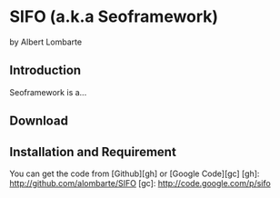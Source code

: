 SIFO (a.k.a Seoframework)
=========================

by Albert Lombarte

Introduction
------------

Seoframework is a...


Download
--------


Installation and Requirement
----------------------------

You can get the code from [Github][gh] or [Google Code][gc]
 [gh]: http://github.com/alombarte/SIFO
 [gc]: http://code.google.com/p/sifo


